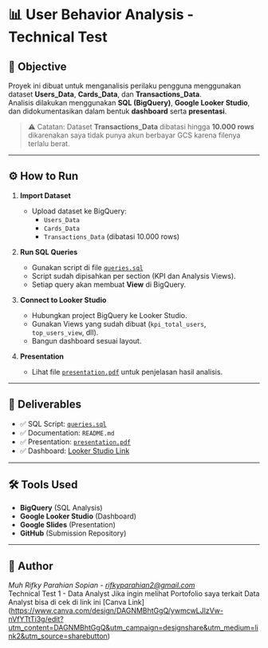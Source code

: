 # 📊 User Behavior Analysis - Technical Test

## 📌 Objective
Proyek ini dibuat untuk menganalisis perilaku pengguna menggunakan dataset **Users_Data**, **Cards_Data**, dan **Transactions_Data**.  
Analisis dilakukan menggunakan **SQL (BigQuery)**, **Google Looker Studio**, dan didokumentasikan dalam bentuk **dashboard** serta **presentasi**.  

> ⚠️ Catatan: Dataset **Transactions_Data** dibatasi hingga **10.000 rows** dikarenakan saya tidak punya akun berbayar GCS karena filenya terlalu berat.

---

## ⚙️ How to Run

1. **Import Dataset**
   - Upload dataset ke BigQuery:
     - `Users_Data`
     - `Cards_Data`
     - `Transactions_Data` (dibatasi 10.000 rows)

2. **Run SQL Queries**
   - Gunakan script di file [`queries.sql`](./queries.sql)
   - Script sudah dipisahkan per section (KPI dan Analysis Views).
   - Setiap query akan membuat **View** di BigQuery.

3. **Connect to Looker Studio**
   - Hubungkan project BigQuery ke Looker Studio.
   - Gunakan Views yang sudah dibuat (`kpi_total_users`, `top_users_view`, dll).
   - Bangun dashboard sesuai layout.

4. **Presentation**
   - Lihat file [`presentation.pdf`](./presentation.pdf) untuk penjelasan hasil analisis.

---

## 📑 Deliverables

- ✅ SQL Script: [`queries.sql`](./queries.sql)  
- ✅ Documentation: `README.md`  
- ✅ Presentation: [`presentation.pdf`](./presentation.pdf)  
- ✅ Dashboard: [Looker Studio Link](https://lookerstudio.google.com/reporting/65aef376-a53d-4743-ae42-d5a0ca777914)  

---

## 🛠️ Tools Used
- **BigQuery** (SQL Analysis)
- **Google Looker Studio** (Dashboard)
- **Google Slides** (Presentation)
- **GitHub** (Submission Repository)

---

## 👤 Author
*Muh Rifky Parahian Sopian - rifkyparahian2@gmail.com*  
Technical Test 1 - Data Analyst
Jika ingin melihat Portofolio saya terkait Data Analyst bisa di cek di link ini  [Canva Link] (https://www.canva.com/design/DAGNMBhtGgQ/ywmcwLJlzVw-nVfYTtTi3g/edit?utm_content=DAGNMBhtGgQ&utm_campaign=designshare&utm_medium=link2&utm_source=sharebutton)
